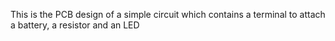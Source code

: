 This is the PCB design of a simple circuit which contains a terminal to attach a battery, a resistor and an LED
